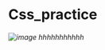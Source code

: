 # Css_practice
###### ![image](https://github.com/user-attachments/assets/846b2cf8-bba1-47d6-b679-d74dc75951ce) hhhhhhhhhhh
